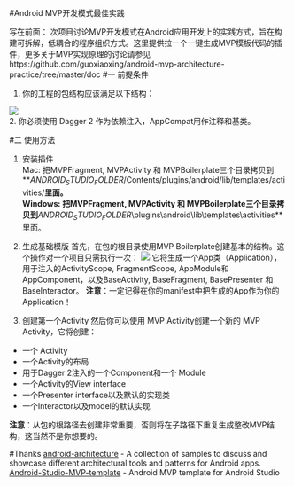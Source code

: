 #Android MVP开发模式最佳实践

写在前面：
    次项目讨论MVP开发模式在Android应用开发上的实践方式，旨在构建可拆解，低耦合的程序组织方式。这里提供拉一个一键生成MVP模板代码的插件，更多关于MVP实现原理的讨论请参见https://github.com/guoxiaoxing/android-mvp-architecture-practice/tree/master/doc
#一 前提条件
1. 你的工程的包结构应该满足以下结构：

![](https://github.com/guoxiaoxing/android-mvp-architecture-practice/blob/master/image/mvp_package_structure.png)  
2. 你必须使用 Dagger 2 作为依赖注入，AppCompat用作注释和基类。

#二 使用方法
1. 安装插件  
Mac:
把MVPFragment, MVPActivity 和 MVPBoilerplate三个目录拷贝到**$ANDROID_STUDIO_FOLDER$/Contents/plugins/android/lib/templates/activities/**里面。  
Windows:
把MVPFragment, MVPActivity 和 MVPBoilerplate三个目录拷贝到**$ANDROID_STUDIO_FOLDER$\plugins\android\lib\templates\activities\**里面。
2. 生成基础模版
首先，在包的根目录使用MVP Boilerplate创建基本的结构。这个操作对一个项目只需执行一次：
![](https://github.com/guoxiaoxing/android-mvp-architecture-practice/blob/master/image/create_boilerplate.png)
它将生成一个App类（Application），用于注入的ActivityScope, FragmentScope, AppModule和AppComponent，以及BaseActivity, BaseFragment, BasePresenter 和BaseInteractor。 
**注意**：一定记得在你的manifest中把生成的App作为你的Application！

3. 创建第一个Activity
然后你可以使用 MVP Activity创建一个新的 MVP Activity，它将创建：

- 一个 Activity
- 一个Activity的布局
- 用于Dagger 2注入的一个Component和一个 Module 
- 一个Activity的View  interface
- 一个Presenter interface以及默认的实现类
- 一个Interactor以及model的默认实现

**注意**：从包的根路径去创建非常重要，否则将在子路径下重复生成整改MVP结构，这当然不是你想要的。

#Thanks
[android-architecture](https://github.com/googlesamples/android-architecture) - A collection of samples to discuss and showcase different architectural tools and patterns for Android apps.  
[Android-Studio-MVP-template](https://github.com/benoitletondor/Android-Studio-MVP-template) - Android MVP template for Android Studio
